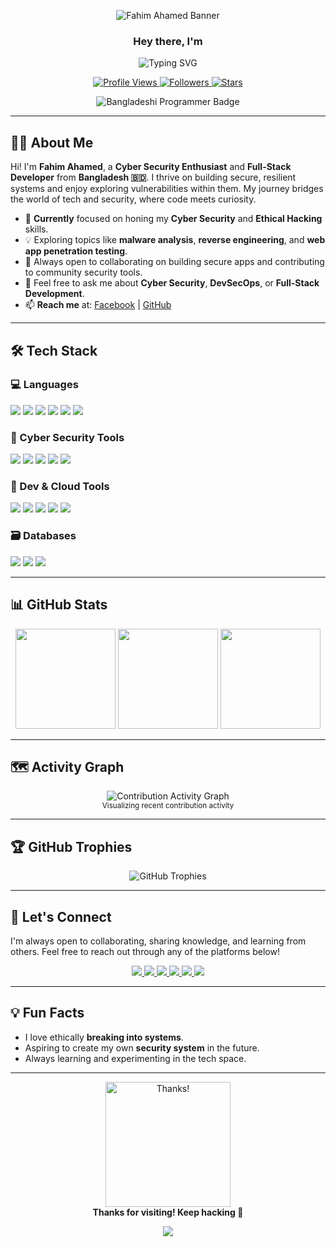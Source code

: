 <!-- Profile Banner -->
<p align="center">
  <img 
    src="https://capsule-render.vercel.app/api?type=waving&color=0:ff0000,100:017e40&height=230&section=header&text=Fahim%20Ahamed&fontSize=45&fontColor=ffffff&fontAlignY=40&desc=Passionate%20Developer%20%7C%20Tech%20Explorer&descAlignY=60&descAlign=50" 
    alt="Fahim Ahamed Banner"
  />
</p>

<!-- Introduction -->
<div align="center">
  
  ### Hey there, I'm

  <a>
    <img 
      src="https://readme-typing-svg.herokuapp.com?color=%23ff0000&center=true&vCenter=true&width=500&lines=Fahim+Ahamed;Cybersecurity+%26+Reverse+Engineering;Learning+Every+Single+Day;Turning+Ideas+into+Reality" 
      alt="Typing SVG"
    />
  </a>

  <!-- Stats & Social -->
  <p>
    <a href="https://github.com/fahimahamed1">
      <img src="https://komarev.com/ghpvc/?username=fahimahamed1&label=Profile+Views&color=017e40&style=flat-square" alt="Profile Views" />
    </a>
    <a href="https://github.com/fahimahamed1?tab=followers">
      <img src="https://img.shields.io/github/followers/fahimahamed1?label=Followers&logo=github&style=flat-square&color=017e40" alt="Followers" />
    </a>
    <a href="https://github.com/fahimahamed1?tab=repositories">
      <img src="https://img.shields.io/github/stars/fahimahamed1?label=Stars&logo=github&style=flat-square&color=ff0000" alt="Stars" />
    </a>
  </p>

  <!-- Identity Badge -->
  <p>
    <img 
      src="https://img.shields.io/badge/I%20Am%20A%20BANGLADESHI-PROGRAMMER-green?colorA=%23ff0000&colorB=%23017e40&style=flat-square" 
      alt="Bangladeshi Programmer Badge"
    />
  </p>

  <!-- Welcome Section
  <div style="text-align: center; padding: 15px;">
    <h3 style="font-weight: 600; font-size: 20px; color: #017e40; margin-bottom: 8px;">
      Welcome to My GitHub
    </h3>
    <p style="font-size: 14px; color: #555; max-width: 450px; line-height: 1.5; margin: 0 auto 10px auto;">
      Building, learning, and sharing projects driven by technology and creativity.
    </p>
  </div> -->

</div>

---

## 👨‍💻 About Me
Hi! I'm **Fahim Ahamed**, a **Cyber Security Enthusiast** and **Full-Stack Developer** from **Bangladesh 🇧🇩**. I thrive on building secure, resilient systems and enjoy exploring vulnerabilities within them. My journey bridges the world of tech and security, where code meets curiosity.

- 🔭 **Currently** focused on honing my **Cyber Security** and **Ethical Hacking** skills.
- 💡 Exploring topics like **malware analysis**, **reverse engineering**, and **web app penetration testing**.
- 👯 Always open to collaborating on building secure apps and contributing to community security tools.
- 💬 Feel free to ask me about **Cyber Security**, **DevSecOps**, or **Full-Stack Development**.
- 📫 **Reach me** at: [Facebook](https://www.facebook.com/share/16SvQhdk3q/?mibextid=qi2Omg) | [GitHub](https://github.com/fahimahamed1)

---

## 🛠️ Tech Stack

### 💻 Languages
<div>
  <img src="https://img.shields.io/badge/Python-3670A0?style=flat&logo=python&logoColor=white" />
  <img src="https://img.shields.io/badge/JavaScript-F7DF1E?style=flat&logo=javascript&logoColor=black" />
  <img src="https://img.shields.io/badge/C-00599C?style=flat&logo=c&logoColor=white" />
  <img src="https://img.shields.io/badge/C%2B%2B-004482?style=flat&logo=c%2B%2B&logoColor=white" />
  <img src="https://img.shields.io/badge/Java-red?style=flat&logo=java&logoColor=white" />
  <img src="https://img.shields.io/badge/TypeScript-blue?style=flat&logo=typescript&logoColor=white" />
</div>

### 🔐 Cyber Security Tools
<div>
  <img src="https://img.shields.io/badge/Wireshark-1679A7?style=flat&logo=wireshark&logoColor=white" />
  <img src="https://img.shields.io/badge/Burp%20Suite-FE5000?style=flat&logo=burp&logoColor=white" />
  <img src="https://img.shields.io/badge/Metasploit-1C1C1C?style=flat&logo=metasploit&logoColor=white" />
  <img src="https://img.shields.io/badge/Kali%20Linux-557C94?style=flat&logo=kalilinux&logoColor=white" />
  <img src="https://img.shields.io/badge/Nmap-204080?style=flat&logo=nmap&logoColor=white" />
</div>

### 🧰 Dev & Cloud Tools
<div>
  <img src="https://img.shields.io/badge/Docker-2496ED?style=flat&logo=docker&logoColor=white" />
  <img src="https://img.shields.io/badge/Kubernetes-326CE5?style=flat&logo=kubernetes&logoColor=white" />
  <img src="https://img.shields.io/badge/AWS-FF9900?style=flat&logo=amazonaws&logoColor=white" />
  <img src="https://img.shields.io/badge/Node.js-339933?style=flat&logo=nodedotjs&logoColor=white" />
  <img src="https://img.shields.io/badge/React-20232a?style=flat&logo=react&logoColor=61DAFB" />
</div>

### 🗃️ Databases
<div>
  <img src="https://img.shields.io/badge/MongoDB-4EA94B?style=flat&logo=mongodb&logoColor=white" />
  <img src="https://img.shields.io/badge/PostgreSQL-316192?style=flat&logo=postgresql&logoColor=white" />
  <img src="https://img.shields.io/badge/MySQL-00758F?style=flat&logo=mysql&logoColor=white" />
</div>

---

## 📊 GitHub Stats
<div align="center">
  <img height="160px" src="https://github-readme-stats.vercel.app/api?username=fahimahamed1&show_icons=true&theme=radical" />
  <img height="160px" src="https://github-readme-streak-stats.herokuapp.com/?user=fahimahamed1&theme=radical" />
  <img height="160px" src="https://github-readme-stats.vercel.app/api/top-langs/?username=fahimahamed1&layout=compact&theme=radical" />
</div>

---

## 🗺️ Activity Graph
<div align="center">
  <img src="https://github-readme-activity-graph.vercel.app/graph?username=fahimahamed1&theme=github-compact&area=true&hide_border=true" alt="Contribution Activity Graph" />
  <br />
  <sub>Visualizing recent contribution activity</sub>
</div>

---

## 🏆 GitHub Trophies
<p align="center">
  <img src="https://gh-pyf.vercel.app/api?username=fahimahamed1&theme=gruvbox" alt="GitHub Trophies" />
</p>

---

## 🔗 Let's Connect
I'm always open to collaborating, sharing knowledge, and learning from others. Feel free to reach out through any of the platforms below!
<p align="center">
  <a href="https://github.com/fahimahamed1" target="_blank">
    <img src="https://img.shields.io/badge/GitHub-%23000000?style=for-the-badge&logo=github&logoColor=white" />
  </a>
  <a href="mailto:fahimahamed402@gmail.com" target="_blank">
    <img src="https://img.shields.io/badge/Email-%23D14836?style=for-the-badge&logo=gmail&logoColor=white" />
  </a>
  <a href="https://www.facebook.com/share/16SvQhdk3q/?mibextid=qi2Omg" target="_blank">
    <img src="https://img.shields.io/badge/Facebook-%231877F2?style=for-the-badge&logo=facebook&logoColor=white" />
  </a>
  <a href="https://m.me/fahimahamed24" target="_blank">
    <img src="https://img.shields.io/badge/Messenger-%230065FF?style=for-the-badge&logo=messenger&logoColor=white" />
  </a>
  <a href="https://x.com/fahimahamed_?t=exLoyowGANBXmtu-VbsXaA&s=09" target="_blank">
    <img src="https://img.shields.io/badge/X-%23000000?style=for-the-badge&logo=x&logoColor=white" />
  </a>
  <a href="https://www.instagram.com/fahimahamed_10/?utm_source=qr&igsh=NXNhZjlhdWphODNy" target="_blank">
    <img src="https://img.shields.io/badge/Instagram-%23E4405F?style=for-the-badge&logo=instagram&logoColor=white" />
  </a>
</p>

---

## 💡 Fun Facts
- I love ethically **breaking into systems**.  
- Aspiring to create my own **security system** in the future.  
- Always learning and experimenting in the tech space.

---

<p align="center">
  <img src="https://media.giphy.com/media/26BRv0ThflsHCqDrG/giphy.gif" width="200" alt="Thanks!" />
  <br>
  <b>Thanks for visiting! Keep hacking 🔐</b>
</p>

<p align="center">
  <img src="https://capsule-render.vercel.app/api?type=waving&color=0:017e40,100:ff0000&height=100&section=footer"/>
</p>
